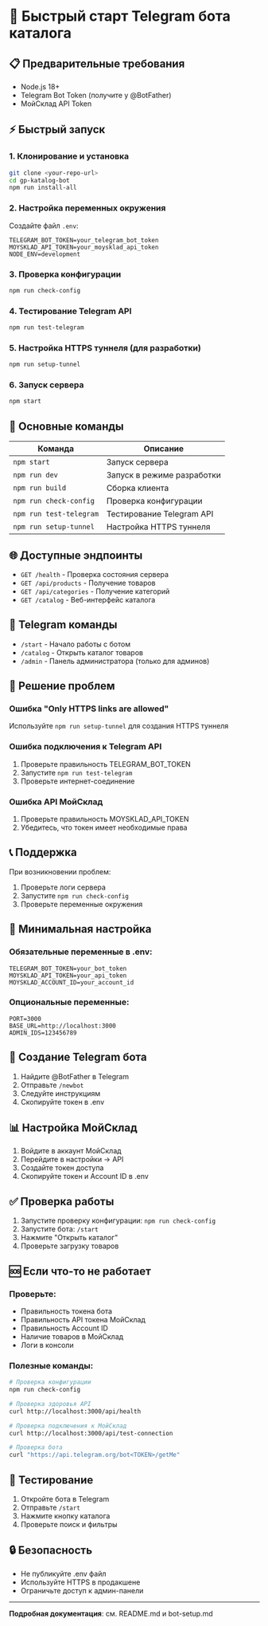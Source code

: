 # 🚀 Быстрый старт Telegram бота каталога

## 📋 Предварительные требования

- Node.js 18+
- Telegram Bot Token (получите у @BotFather)
- МойСклад API Token

## ⚡ Быстрый запуск

### 1. Клонирование и установка
```bash
git clone <your-repo-url>
cd gp-katalog-bot
npm run install-all
```

### 2. Настройка переменных окружения
Создайте файл `.env`:
```env
TELEGRAM_BOT_TOKEN=your_telegram_bot_token
MOYSKLAD_API_TOKEN=your_moysklad_api_token
NODE_ENV=development
```

### 3. Проверка конфигурации
```bash
npm run check-config
```

### 4. Тестирование Telegram API
```bash
npm run test-telegram
```

### 5. Настройка HTTPS туннеля (для разработки)
```bash
npm run setup-tunnel
```

### 6. Запуск сервера
```bash
npm start
```

## 🔧 Основные команды

| Команда | Описание |
|---------|----------|
| `npm start` | Запуск сервера |
| `npm run dev` | Запуск в режиме разработки |
| `npm run build` | Сборка клиента |
| `npm run check-config` | Проверка конфигурации |
| `npm run test-telegram` | Тестирование Telegram API |
| `npm run setup-tunnel` | Настройка HTTPS туннеля |

## 🌐 Доступные эндпоинты

- `GET /health` - Проверка состояния сервера
- `GET /api/products` - Получение товаров
- `GET /api/categories` - Получение категорий
- `GET /catalog` - Веб-интерфейс каталога

## 📱 Telegram команды

- `/start` - Начало работы с ботом
- `/catalog` - Открыть каталог товаров
- `/admin` - Панель администратора (только для админов)

## 🚨 Решение проблем

### Ошибка "Only HTTPS links are allowed"
Используйте `npm run setup-tunnel` для создания HTTPS туннеля

### Ошибка подключения к Telegram API
1. Проверьте правильность TELEGRAM_BOT_TOKEN
2. Запустите `npm run test-telegram`
3. Проверьте интернет-соединение

### Ошибка API МойСклад
1. Проверьте правильность MOYSKLAD_API_TOKEN
2. Убедитесь, что токен имеет необходимые права

## 📞 Поддержка

При возникновении проблем:
1. Проверьте логи сервера
2. Запустите `npm run check-config`
3. Проверьте переменные окружения

## 🔧 Минимальная настройка

### Обязательные переменные в .env:
```env
TELEGRAM_BOT_TOKEN=your_bot_token
MOYSKLAD_API_TOKEN=your_api_token
MOYSKLAD_ACCOUNT_ID=your_account_id
```

### Опциональные переменные:
```env
PORT=3000
BASE_URL=http://localhost:3000
ADMIN_IDS=123456789
```

## 🤖 Создание Telegram бота

1. Найдите @BotFather в Telegram
2. Отправьте `/newbot`
3. Следуйте инструкциям
4. Скопируйте токен в .env

## 📊 Настройка МойСклад

1. Войдите в аккаунт МойСклад
2. Перейдите в настройки → API
3. Создайте токен доступа
4. Скопируйте токен и Account ID в .env

## ✅ Проверка работы

1. Запустите проверку конфигурации: `npm run check-config`
2. Запустите бота: `/start`
3. Нажмите "Открыть каталог"
4. Проверьте загрузку товаров

## 🆘 Если что-то не работает

### Проверьте:
- Правильность токена бота
- Правильность API токена МойСклад
- Правильность Account ID
- Наличие товаров в МойСклад
- Логи в консоли

### Полезные команды:
```bash
# Проверка конфигурации
npm run check-config

# Проверка здоровья API
curl http://localhost:3000/api/health

# Проверка подключения к МойСклад
curl http://localhost:3000/api/test-connection

# Проверка бота
curl "https://api.telegram.org/bot<TOKEN>/getMe"
```

## 📱 Тестирование

1. Откройте бота в Telegram
2. Отправьте `/start`
3. Нажмите кнопку каталога
4. Проверьте поиск и фильтры

## 🔒 Безопасность

- Не публикуйте .env файл
- Используйте HTTPS в продакшене
- Ограничьте доступ к админ-панели

---

**Подробная документация**: см. README.md и bot-setup.md 